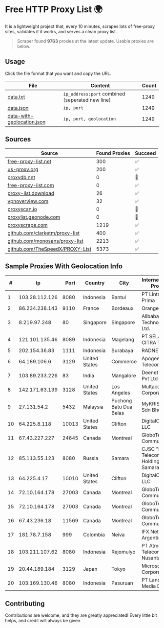 
# Free HTTP Proxy List 🌍

It is a lightweight project that, every 10 minutes, scrapes lots of free-proxy sites, validates if it works, and serves a clean proxy list.


> Scraper found **9763** proxies at the latest update. Usable proxies are below.

## Usage

Click the file format that you want and copy the URL.


|File|Content|Count|
|----|-------|-----|
|[data.txt](https://raw.githubusercontent.com/themiralay/Proxy-List-World/master/data.txt)|`ip_address:port` combined (seperated new line)|1249|
|[data.json](https://raw.githubusercontent.com/themiralay/Proxy-List-World/master/data.json)|`ip, port`|1249|
|[data-with-geolocation.json](https://raw.githubusercontent.com/themiralay/Proxy-List-World/master/data-with-geolocation.json)|`ip, port, geolocation`|1249|

## Sources

|Source|Found Proxies|Succeed|
|------|-------------|-------|
|[free-proxy-list.net](https://free-proxy-list.net)|300|✅|
|[us-proxy.org](https://www.us-proxy.org)|200|✅|
|[proxydb.net](http://proxydb.net)|0|🚫|
|[free-proxy-list.com](https://free-proxy-list.com/?page=&port=&type%5B%5D=http&type%5B%5D=https&up_time=0&search=Search)|0|✅|
|[proxy-list.download](https://www.proxy-list.download/HTTP)|26|✅|
|[vpnoverview.com](https://vpnoverview.com/privacy/anonymous-browsing/free-proxy-servers)|32|✅|
|[proxyscan.io](https://www.proxyscan.io)|0|🚫|
|[proxylist.geonode.com](https://proxylist.geonode.com/api/proxy-list?limit=300&page=1&sort_by=lastChecked&sort_type=desc&protocols=http,https)|0|🚫|
|[proxyscrape.com](https://api.proxyscrape.com/v2/?request=displayproxies&protocol=http&timeout=10000&country=all&ssl=all&anonymity=all)|1219|✅|
|[github.com/clarketm/proxy-list](https://raw.githubusercontent.com/clarketm/proxy-list/master/proxy-list-raw.txt)|400|✅|
|[github.com/monosans/proxy-list](https://raw.githubusercontent.com/monosans/proxy-list/main/proxies/http.txt)|2213|✅|
|[github.com/TheSpeedX/PROXY-List](https://raw.githubusercontent.com/TheSpeedX/PROXY-List/master/http.txt)|5373|✅|


## Sample Proxies With Geolocation Info

|#|Ip|Port|Country|City|Internet Service Provider|
|-|--|----|-------|----|-------------------------|
|1|103.28.112.126|8080|Indonesia|Bantul|PT Lintas Data Prima|
|2|86.234.238.143|9110|France|Bordeaux|Orange|
|3|8.219.97.248|80|Singapore|Singapore|Alibaba (US) Technology Co., Ltd.|
|4|121.101.135.46|8089|Indonesia|Magelang|PT SELARAS CITRA TERABIT|
|5|202.154.36.83|1111|Indonesia|Surabaya|RADNET-BDG|
|6|64.189.106.6|3129|United States|Commerce|Apogee Telecom Inc.|
|7|103.89.233.226|83|India|Mangalore|Deenet Services Pvt Ltd|
|8|142.171.63.139|3128|United States|Los Angeles|Multacom Corporation|
|9|27.131.54.2|5432|Malaysia|Puchong Batu Dua Belas|MyKRIS ASIA Sdn Bhd|
|10|64.225.8.118|10013|United States|Clifton|DigitalOcean, LLC|
|11|67.43.227.227|24645|Canada|Montreal|GloboTech Communications|
|12|85.113.55.123|8080|Russia|Samara|CJSC "ER-Telecom Holding" Samara branch|
|13|64.225.4.17|10010|United States|Clifton|DigitalOcean, LLC|
|14|72.10.164.178|27003|Canada|Montreal|GloboTech Communications|
|15|72.10.164.178|27003|Canada|Montreal|GloboTech Communications|
|16|67.43.236.18|11569|Canada|Montreal|GloboTech Communications|
|17|181.78.7.158|999|Colombia|Neiva|IFX Networks Argentina S.R.L|
|18|103.211.107.62|8080|Indonesia|Rejomulyo|PT Atmega Telecomindo Nusantara|
|19|20.44.189.184|3129|Japan|Tokyo|Microsoft Corporation|
|20|103.169.130.46|8080|Indonesia|Pasuruan|PT Lancar Artha Media Data|



## Contributing

Contributions are welcome, and they are greatly appreciated! Every
little bit helps, and credit will always be given.

